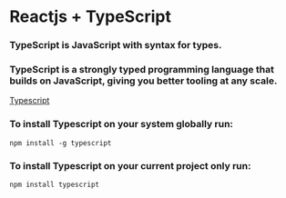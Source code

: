 # Reactjs + TypeScript

### TypeScript is JavaScript with syntax for types.

### TypeScript is a strongly typed programming language that builds on JavaScript, giving you better tooling at any scale.

[Typescript](https://www.typescriptlang.org/)

### To install Typescript on your system globally run:

```
npm install -g typescript
```

### To install Typescript on your current project only run:

```
npm install typescript
```
